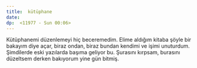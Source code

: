 ```yaml
---
title:  kütüphane
date: 
dp:  <11977 - Sun 00:06>
---
```



Kütüphanemi düzenlemeyi hiç beceremedim. Elime aldığım kitaba şöyle bir bakayım diye açar, biraz ondan, biraz bundan kendimi ve işimi unuturdum. Şimdilerde eski yazılarda başıma geliyor bu. Şurasını kırpsam, burasını düzeltsem derken bakıyorum yine gün bitmiş. 


